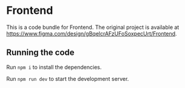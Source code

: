 
  # Frontend

  This is a code bundle for Frontend. The original project is available at https://www.figma.com/design/gBqelcrAFzUFoSoxpecUrt/Frontend.

  ## Running the code

  Run `npm i` to install the dependencies.

  Run `npm run dev` to start the development server.
  